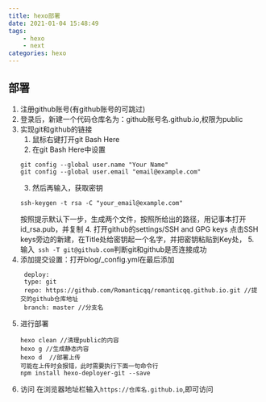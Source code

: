 ```yaml
---
title: hexo部署
date: 2021-01-04 15:48:49
tags:
    - hexo
    - next
categories: hexo
---
```

## 部署
1. 注册github账号(有github账号的可跳过)
2. 登录后，新建一个代码仓库名为：github账号名.github.io,权限为public
3. 实现git和github的链接
    1. 鼠标右键打开git Bash Here
    2. 在git Bash Here中设置
    ```     
    git config --global user.name "Your Name"
    git config --global user.email "email@example.com"
    ```
    3.  然后再输入，获取密钥
   ```
   ssh-keygen -t rsa -C "your_email@example.com" 
   ```
   按照提示默认下一步，生成两个文件，按照所给出的路径，用记事本打开id_rsa.pub，并复制
   4. 打开github的settings/SSH and GPG keys
   点击SSH keys旁边的新建，在Title处给密钥起一个名字，并把密钥粘贴到Key处，
   5. 输入` ssh -T git@github.com`判断git和github是否连接成功
4. 添加提交设置：打开blog/_config.yml在最后添加
   ```
    deploy:
    type: git   
    repo: https://github.com/Romanticqq/romanticqq.github.io.git //提交的github仓库地址
    branch: master //分支名
   ```
5. 进行部署
    ```
    hexo clean //清理public的内容
    hexo g //生成静态内容
    hexo d  //部署上传
    可能在上传时会报错，此时需要执行下面一句命令行
    npm install hexo-deployer-git --save
    ```
6. 访问
在浏览器地址栏输入`https://仓库名.github.io`,即可访问




